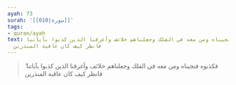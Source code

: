 ```yaml
---
ayah: 73
surah: '[[010|سورة]]'
tags:
- quran/ayah
text: فكذبوه فنجيناه ومن معه في الفلك وجعلناهم خلائف وأغرقنا الذين كذبوا بآياتنا ۖ
  فانظر كيف كان عاقبة المنذرين
---
```

> فكذبوه فنجيناه ومن معه في الفلك وجعلناهم خلائف وأغرقنا الذين كذبوا بآياتنا ۖ فانظر كيف كان عاقبة المنذرين

